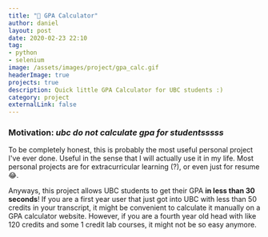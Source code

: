 ```yaml
---
title: "💯 GPA Calculator"
author: daniel
layout: post
date: 2020-02-23 22:10
tag: 
- python
- selenium
image: /assets/images/project/gpa_calc.gif
headerImage: true
projects: true
description: Quick little GPA Calculator for UBC students :)
category: project
externalLink: false
---
```


### Motivation: *ubc do not calculate gpa for studentsssss*

To be completely honest, this is probably the most useful personal project I've ever done. Useful in the sense that I will actually use it in my life. Most personal projects are for extracurricular learning (?), or even just for resume :joy:.  

Anyways, this project allows UBC students to get their GPA **in less than 30 seconds**! If you are a first year user that just got into UBC with less than 50 credits in your transcript, it might be convenient to calculate it manually on a GPA calculator website. However, if you are a fourth year old head with like 120 credits and some 1 credit lab courses, it might not be so easy anymore. 

